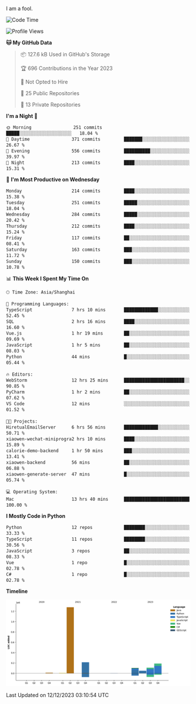 I am a fool.

<!--START_SECTION:waka-->
![Code Time](http://img.shields.io/badge/Code%20Time-974%20hrs%206%20mins-blue)

![Profile Views](http://img.shields.io/badge/Profile%20Views-0-blue)

**🐱 My GitHub Data** 

> 📦 127.6 kB Used in GitHub's Storage 
 > 
> 🏆 696 Contributions in the Year 2023
 > 
> 🚫 Not Opted to Hire
 > 
> 📜 25 Public Repositories 
 > 
> 🔑 13 Private Repositories 
 > 
**I'm a Night 🦉** 

```text
🌞 Morning                251 commits         █████░░░░░░░░░░░░░░░░░░░░   18.04 % 
🌆 Daytime                371 commits         ███████░░░░░░░░░░░░░░░░░░   26.67 % 
🌃 Evening                556 commits         ██████████░░░░░░░░░░░░░░░   39.97 % 
🌙 Night                  213 commits         ████░░░░░░░░░░░░░░░░░░░░░   15.31 % 
```
📅 **I'm Most Productive on Wednesday** 

```text
Monday                   214 commits         ████░░░░░░░░░░░░░░░░░░░░░   15.38 % 
Tuesday                  251 commits         █████░░░░░░░░░░░░░░░░░░░░   18.04 % 
Wednesday                284 commits         █████░░░░░░░░░░░░░░░░░░░░   20.42 % 
Thursday                 212 commits         ████░░░░░░░░░░░░░░░░░░░░░   15.24 % 
Friday                   117 commits         ██░░░░░░░░░░░░░░░░░░░░░░░   08.41 % 
Saturday                 163 commits         ███░░░░░░░░░░░░░░░░░░░░░░   11.72 % 
Sunday                   150 commits         ███░░░░░░░░░░░░░░░░░░░░░░   10.78 % 
```


📊 **This Week I Spent My Time On** 

```text
🕑︎ Time Zone: Asia/Shanghai

💬 Programming Languages: 
TypeScript               7 hrs 10 mins       █████████████░░░░░░░░░░░░   52.45 % 
SQL                      2 hrs 16 mins       ████░░░░░░░░░░░░░░░░░░░░░   16.60 % 
Vue.js                   1 hr 19 mins        ██░░░░░░░░░░░░░░░░░░░░░░░   09.69 % 
JavaScript               1 hr 5 mins         ██░░░░░░░░░░░░░░░░░░░░░░░   08.03 % 
Python                   44 mins             █░░░░░░░░░░░░░░░░░░░░░░░░   05.44 % 

🔥 Editors: 
WebStorm                 12 hrs 25 mins      ███████████████████████░░   90.85 % 
PyCharm                  1 hr 2 mins         ██░░░░░░░░░░░░░░░░░░░░░░░   07.62 % 
VS Code                  12 mins             ░░░░░░░░░░░░░░░░░░░░░░░░░   01.52 % 

🐱‍💻 Projects: 
HiretualEmailServer      6 hrs 56 mins       █████████████░░░░░░░░░░░░   50.71 % 
xiaowen-wechat-miniprogra2 hrs 10 mins       ████░░░░░░░░░░░░░░░░░░░░░   15.89 % 
calorie-demo-backend     1 hr 50 mins        ███░░░░░░░░░░░░░░░░░░░░░░   13.41 % 
xiaowen-backend          56 mins             ██░░░░░░░░░░░░░░░░░░░░░░░   06.88 % 
xiaowen-generate-server  47 mins             █░░░░░░░░░░░░░░░░░░░░░░░░   05.74 % 

💻 Operating System: 
Mac                      13 hrs 40 mins      █████████████████████████   100.00 % 
```

**I Mostly Code in Python** 

```text
Python                   12 repos            ████████░░░░░░░░░░░░░░░░░   33.33 % 
TypeScript               11 repos            ████████░░░░░░░░░░░░░░░░░   30.56 % 
JavaScript               3 repos             ██░░░░░░░░░░░░░░░░░░░░░░░   08.33 % 
Vue                      1 repo              █░░░░░░░░░░░░░░░░░░░░░░░░   02.78 % 
C#                       1 repo              █░░░░░░░░░░░░░░░░░░░░░░░░   02.78 % 
```



**Timeline**

![Lines of Code chart](https://raw.githubusercontent.com/VeejaLiu/VeejaLiu/master/assets/bar_graph.png)


 Last Updated on 12/12/2023 03:10:54 UTC
<!--END_SECTION:waka-->
